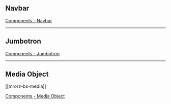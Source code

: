 Navbar
----

[Components - Navbar](http://getbootstrap.com/2.3.2/components.html#navbar)

---

Jumbotron
---------


[Components - Jumbotron](http://getbootstrap.com/components/#jumbotron)


---

Media Object
------------

[[mrorz-bs-media]]

[Components - Media Object](http://getbootstrap.com/components/#media)